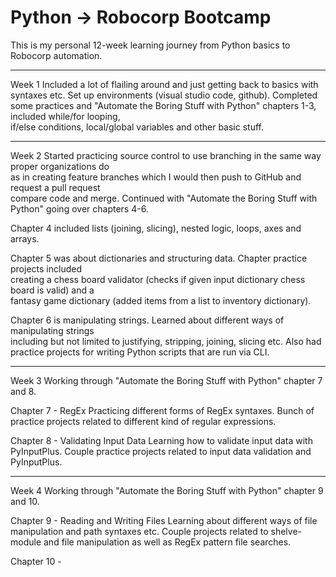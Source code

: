 # Python -> Robocorp Bootcamp

This is my personal 12-week learning journey from Python basics to Robocorp automation.

------

Week 1
Included a lot of flailing around and just getting back to basics with syntaxes etc.
Set up environments (visual studio code, github).
Completed some practices and "Automate the Boring Stuff with Python" chapters 1-3, included while/for looping, \
if/else conditions, local/global variables and other basic stuff.

------

Week 2
Started practicing source control to use branching in the same way proper organizations do \
as in creating feature branches which I would then push to GitHub and request a pull request \
compare code and merge. Continued with "Automate the Boring Stuff with Python" going over chapters 4-6.

Chapter 4 included lists (joining, slicing), nested logic, loops, axes and arrays.

Chapter 5 was about dictionaries and structuring data. Chapter practice projects included \
creating a chess board validator (checks if given input dictionary chess board is valid) and a \
fantasy game dictionary (added items from a list to inventory dictionary).

Chapter 6 is manipulating strings. Learned about different ways of manipulating strings \
including but not limited to justifying, stripping, joining, slicing etc.
Also had practice projects for writing Python scripts that are run via CLI.

------

Week 3
Working through "Automate the Boring Stuff with Python" chapter 7 and 8.

Chapter 7 - RegEx
Practicing different forms of RegEx syntaxes.
Bunch of practice projects related to different kind of regular expressions.

Chapter 8 - Validating Input Data
Learning how to validate input data with PyInputPlus.
Couple practice projects related to input data validation and PyInputPlus.

------

Week 4
Working through "Automate the Boring Stuff with Python" chapter 9 and 10.

Chapter 9 - Reading and Writing Files
Learning about different ways of file manipulation and path syntaxes etc.
Couple projects related to shelve-module and file manipulation as well as RegEx pattern file searches.

Chapter 10 - 